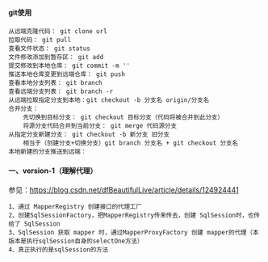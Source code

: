 #### git使用
```
从远端克隆代码： git clone url
拉取代码： git pull
查看文件状态： git status
文件修改添加到暂存区： git add 
提交修改到本地仓库： git commit -m ''
推送本地仓库变更到远端仓库： git push
查看本地分支列表： git branch
查看远端分支列表： git branch -r
从远端拉取指定分支到本地：git checkout -b 分支名 origin/分支名
合并分支：
    先切换到目标分支： git checkout 目标分支（代码将被合并到此分支）
    将源分支代码合并到当前分支： git merge 代码源分支
从指定分支新建分支： git checkout -b 新分支 旧分支
    相当于（创建分支+切换分支）git branch 分支名 + git checkout 分支名
本地新建的分支推送到远端：     
```

#### 一、version-1（理解代理）
参见：https://blog.csdn.net/dfBeautifulLive/article/details/124924441
```
1、通过 MapperRegistry 创建接口的代理工厂
2、创建SqlSessionFactory，把MapperRegistry传来传去，创建 SqlSession时，也传给了 SqlSession
3、SqlSession 获取 mapper 时，通过MapperProxyFactory 创建 mapper的代理（本版本是执行sqlSession自身的selectOne方法）
4、真正执行的是sqlSession的方法
```
